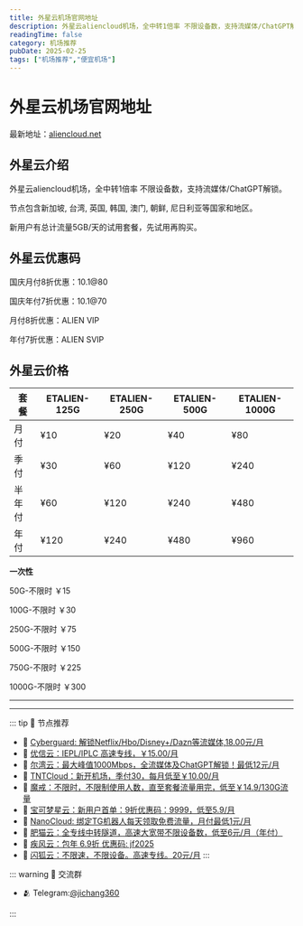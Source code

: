 ```yaml
---
title: 外星云机场官网地址
description: 外星云aliencloud机场，全中转1倍率 不限设备数，支持流媒体/ChatGPT解锁。
readingTime: false
category: 机场推荐
pubDate: 2025-02-25
tags: ["机场推荐","便宜机场"]
---
```


# 外星云机场官网地址

最新地址：[aliencloud.net](https://a.suola.link/youxinyun)

## 外星云介绍

外星云aliencloud机场，全中转1倍率 不限设备数，支持流媒体/ChatGPT解锁。

节点包含新加坡, 台湾, 英国, 韩国, 澳门, 朝鲜, 尼日利亚等国家和地区。

新用户有总计流量5GB/天的试用套餐，先试用再购买。

## 外星云优惠码

国庆月付8折优惠：10.1@80

国庆年付7折优惠：10.1@70

月付8折优惠：ALIEN VIP

年付7折优惠：ALIEN SVIP

## 外星云价格

|套餐|ETALIEN-125G|ETALIEN-250G|ETALIEN-500G|ETALIEN-1000G|
|----|----|----|----|----|
|月付|¥10|¥20|¥40|¥80|
|季付|¥30|¥60|¥120|¥240|
|半年付|¥60|¥120|¥240|¥480|
|年付|¥120|¥240|¥480|¥960|

**一次性**

50G-不限时 ￥15

100G-不限时 ￥30

250G-不限时 ￥75

500G-不限时 ￥150

750G-不限时 ￥225

1000G-不限时 ￥300

---------
---------

::: tip 🎉 节点推荐
- 🚀 [Cyberguard: 解锁Netflix/Hbo/Disney+/Dazn等流媒体,18.00元/月](https://www.cyberguard.best/#/register?code=XsreC0T5)<br>
- 🚀 [优信云：IEPL/IPLC 高速专线，￥15.00/月](https://www.优信云.com/#/register?code=JRtE5uIV)<br>
- 🚀 [尔湾云：最大峰值1000Mbps，全流媒体及ChatGPT解锁！最低12元/月](https://erwan6.net/auth/register?code=BoObCd)<br>
- 🚀 [TNTCloud：新开机场，季付30，每月低至￥10.00/月](https://haibing822.tntvipaff.cc/#/register?code=GtjJVgml)<br>
- 🚀 [魔戒：不限时，不限制使用人数，直至套餐流量用完，低至￥14.9/130G流量](https://mojie.app/#/register?code=sSdtPtLo)<br>
- 🚀 [宝可梦星云：新用户首单：9折优惠码：9999，低至5.9/月 ](https://a.suola.link/pokemon)<br>
- 🚀 [NanoCloud: 绑定TG机器人每天领取免费流量，月付最低1元/月](https://edu.uodoo.bid/auth/register?code=JMiOQDHf)<br>
- 🚀 [肥猫云：全专线中转隧道，高速大宽带不限设备数，低至6元/月（年付）](https://fchb1188.fcvipaff.cc/register?aff=X1vZd2wf)<br>
- 🚀 [疾风云：包年 6.9折 优惠码: jf2025](https://homes.tr25.cn?code=ReCm)<br>
- 🚀 [闪狐云：不限速，不限设备。高速专线。20元/月](https://inv02.ffaff.cc/register?aff=WQApz2pv)
:::

::: warning  💬 交流群

- 🫂 Telegram:[@jichang360](https://t.me/jichang360)

:::
